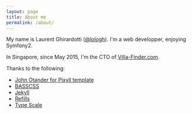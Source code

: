 ```yaml
---
layout: page
title: About me
permalink: /about/
---
```


My name is Laurent Ghirardotti ([@lologh](https://twitter.com/lologh)). I'm a web developper, enjoying Symfony2.

In Singapore, since May 2015, I'm the CTO of [Villa-Finder.com](http://www.villa-finder.com).



Thanks to the following:

* [John Otander for Pixyll template](https://github.com/johnotander/pixyll)
* [BASSCSS](http://basscss.com)
* [Jekyll](http://jekyllrb.com)
* [Refills](http://refills.bourbon.io/)
* [Type Scale](http://type-scale.com/)

